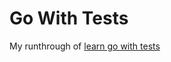 # Go With Tests

My runthrough of [learn go with tests](https://quii.gitbook.io/learn-go-with-tests/)
